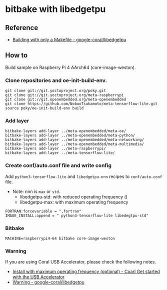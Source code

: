 # bitbake with libedgetpu

## Reference

- [Building with only a Makefile - google-coral/libedgetpu](https://github.com/google-coral/libedgetpu/blob/master/makefile_build/README.md)

## How to
Build sample on Raspberry Pi 4 AArch64 (core-image-weston).

### Clone repositories and oe-init-build-env.
```
git clone git://git.yoctoproject.org/poky.git
git clone git://git.yoctoproject.org/meta-raspberrypi
git clone git://git.openembedded.org/meta-openembedded
git clone https://github.com/NobuoTsukamoto/meta-tensorflow-lite.git
source poky/oe-init-build-env build
```

### Add layer
```
bitbake-layers add-layer ../meta-openembedded/meta-oe/
bitbake-layers add-layer ../meta-openembedded/meta-python/
bitbake-layers add-layer ../meta-openembedded/meta-networking/
bitbake-layers add-layer ../meta-openembedded/meta-multimedia/
bitbake-layers add-layer ../meta-raspberrypi/
bitbake-layers add-layer ../meta-tensorflow-lite/
```

### Create conf/auto.conf file and write config
Add `python3-tensorflow-lite` and `libedgetpu-nnn` recipes to `conf/auto.conf` file.  
- Note: nnn is `max` or `std`.
  - libedgetpu-std: with reduced operating frequency ()
  - libedgetpu-max: with maximum operating frequency
```
FORTRAN:forcevariable = ",fortran"
IMAGE_INSTALL:append = " python3-tensorflow-lite libedegtpu-std"
```

### Bitbake
```
MACHINE=raspberrypi4-64 bitbake core-image-weston
```

### Warning
If you are using Coral USB Accelerator, please check the following notes.  

- [Install with maximum operating frequency (optional) - Coarl Get started with the USB Accelerator](https://coral.ai/docs/accelerator/get-started/#runtime-on-linux)
- [Warning - google-coral/libedgetpu](https://github.com/google-coral/libedgetpu#warning)